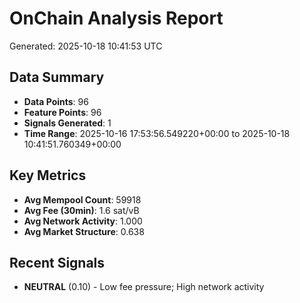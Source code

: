 # OnChain Analysis Report
Generated: 2025-10-18 10:41:53 UTC

## Data Summary
- **Data Points**: 96
- **Feature Points**: 96
- **Signals Generated**: 1
- **Time Range**: 2025-10-16 17:53:56.549220+00:00 to 2025-10-18 10:41:51.760349+00:00

## Key Metrics
- **Avg Mempool Count**: 59918
- **Avg Fee (30min)**: 1.6 sat/vB
- **Avg Network Activity**: 1.000
- **Avg Market Structure**: 0.638

## Recent Signals
- **NEUTRAL** (0.10) - Low fee pressure; High network activity
